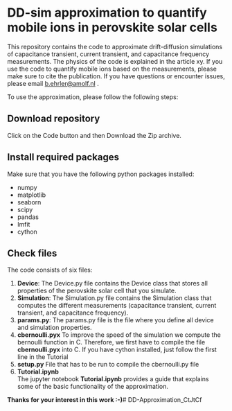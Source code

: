 # DD-sim approximation to quantify mobile ions in perovskite solar cells

This repository contains the code to approximate drift-diffusion simulations of capacitance transient, current transient, and capacitance frequency measurements. The physics of the code is explained in the article xy. If you use the code to quantify mobile ions based on the measurements, please make sure to cite the publication. If you have questions or encounter issues, please email b.ehrler@amolf.nl . 

To use the approximation, please follow the following steps: 

## Download repository
Click on the Code button and then Download the Zip archive. 

## Install required packages 
Make sure that you have the following python packages installed: 
- numpy 
- matplotlib
- seaborn
- scipy
- pandas
- lmfit
- cython 

## Check files 
The code consists of six files: 
1. **Device**:
The Device.py file contains the Device class that stores all properties of the perovskite solar cell that you simulate. 
2. **Simulation**:
The Simulation.py file contains the Simulation class that computes the different measurements (capacitance transient, current transient, and capacitance frequency).
3. **params.py**:
The params.py file is the file where you define all device and simulation properties. 
4. **cbernoulli.pyx**
To improve the speed of the simulation we compute the bernoulli function in C. Therefore, we first have to compile the file **cbernoulli.pyx** into C. If you have cython installed, just follow the first line in the Tutorial
5. **setup.py**
File that has to be run to compile the cbernoulli.py file  
5. **Tutorial.ipynb**  
The jupyter notebook **Tutorial.ipynb**  provides a guide that explains some of the basic functionality of the approximation. 


**Thanks for your interest in this work :-)**# DD-Approximation_CtJtCf
